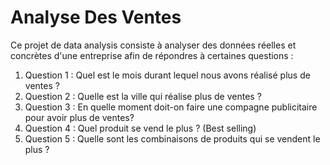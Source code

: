 # Analyse Des Ventes
Ce projet de data analysis consiste à analyser des données réelles et concrètes d'une entreprise afin de répondres à certaines questions :
1. Question 1 : Quel est le mois durant lequel nous avons réalisé plus de ventes ?
2. Question 2 : Quelle est la ville qui réalise plus de ventes ?
3. Question 3 : En quelle moment doit-on faire une compagne publicitaire pour avoir plus de ventes?
4. Question 4 : Quel produit se vend le plus ? (Best selling)
5. Question 5 : Quelle sont les combinaisons de produits qui se vendent le plus ?
